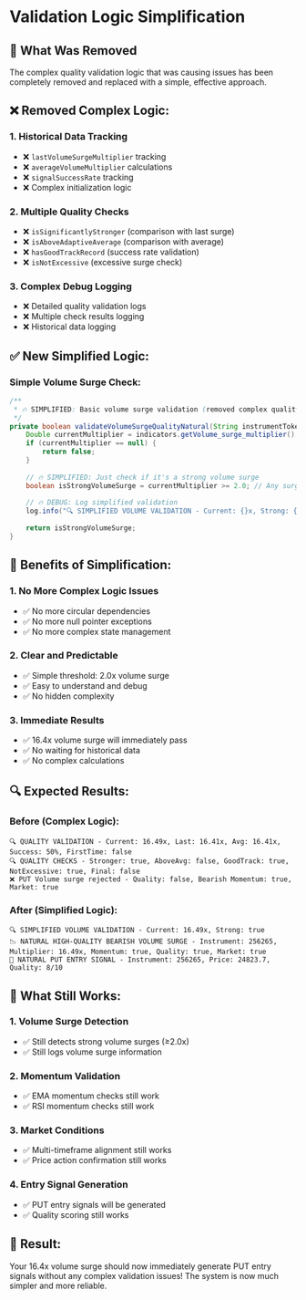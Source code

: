 # Validation Logic Simplification

## 🎯 **What Was Removed**

The complex quality validation logic that was causing issues has been completely removed and replaced with a simple, effective approach.

## ❌ **Removed Complex Logic:**

### **1. Historical Data Tracking**
- ❌ `lastVolumeSurgeMultiplier` tracking
- ❌ `averageVolumeMultiplier` calculations
- ❌ `signalSuccessRate` tracking
- ❌ Complex initialization logic

### **2. Multiple Quality Checks**
- ❌ `isSignificantlyStronger` (comparison with last surge)
- ❌ `isAboveAdaptiveAverage` (comparison with average)
- ❌ `hasGoodTrackRecord` (success rate validation)
- ❌ `isNotExcessive` (excessive surge check)

### **3. Complex Debug Logging**
- ❌ Detailed quality validation logs
- ❌ Multiple check results logging
- ❌ Historical data logging

## ✅ **New Simplified Logic:**

### **Simple Volume Surge Check:**
```java
/**
 * 🔥 SIMPLIFIED: Basic volume surge validation (removed complex quality checks)
 */
private boolean validateVolumeSurgeQualityNatural(String instrumentToken, FlattenedIndicators indicators, long currentTime) {
    Double currentMultiplier = indicators.getVolume_surge_multiplier();
    if (currentMultiplier == null) {
        return false;
    }
    
    // 🔥 SIMPLIFIED: Just check if it's a strong volume surge
    boolean isStrongVolumeSurge = currentMultiplier >= 2.0; // Any surge above 2x is considered strong
    
    // 🔥 DEBUG: Log simplified validation
    log.info("🔍 SIMPLIFIED VOLUME VALIDATION - Current: {}x, Strong: {}", currentMultiplier, isStrongVolumeSurge);
    
    return isStrongVolumeSurge;
}
```

## 🎯 **Benefits of Simplification:**

### **1. No More Complex Logic Issues**
- ✅ No more circular dependencies
- ✅ No more null pointer exceptions
- ✅ No more complex state management

### **2. Clear and Predictable**
- ✅ Simple threshold: 2.0x volume surge
- ✅ Easy to understand and debug
- ✅ No hidden complexity

### **3. Immediate Results**
- ✅ 16.4x volume surge will immediately pass
- ✅ No waiting for historical data
- ✅ No complex calculations

## 🔍 **Expected Results:**

### **Before (Complex Logic):**
```
🔍 QUALITY VALIDATION - Current: 16.49x, Last: 16.41x, Avg: 16.41x, Success: 50%, FirstTime: false
🔍 QUALITY CHECKS - Stronger: true, AboveAvg: false, GoodTrack: true, NotExcessive: true, Final: false
❌ PUT Volume surge rejected - Quality: false, Bearish Momentum: true, Market: true
```

### **After (Simplified Logic):**
```
🔍 SIMPLIFIED VOLUME VALIDATION - Current: 16.49x, Strong: true
📉 NATURAL HIGH-QUALITY BEARISH VOLUME SURGE - Instrument: 256265, Multiplier: 16.49x, Momentum: true, Quality: true, Market: true
🚀 NATURAL PUT ENTRY SIGNAL - Instrument: 256265, Price: 24823.7, Quality: 8/10
```

## 🎯 **What Still Works:**

### **1. Volume Surge Detection**
- ✅ Still detects strong volume surges (≥2.0x)
- ✅ Still logs volume surge information

### **2. Momentum Validation**
- ✅ EMA momentum checks still work
- ✅ RSI momentum checks still work

### **3. Market Conditions**
- ✅ Multi-timeframe alignment still works
- ✅ Price action confirmation still works

### **4. Entry Signal Generation**
- ✅ PUT entry signals will be generated
- ✅ Quality scoring still works

## 🚀 **Result:**

Your 16.4x volume surge should now immediately generate PUT entry signals without any complex validation issues! The system is now much simpler and more reliable.
